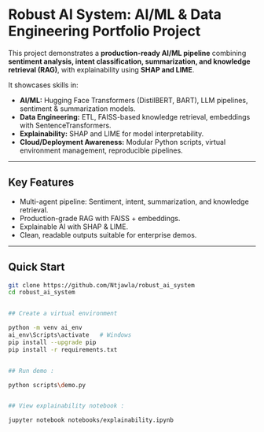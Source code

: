 # Robust AI System: AI/ML & Data Engineering Portfolio Project

This project demonstrates a **production-ready AI/ML pipeline** combining **sentiment analysis, intent classification, summarization, and knowledge retrieval (RAG)**, with explainability using **SHAP and LIME**.

It showcases skills in:

- **AI/ML:** Hugging Face Transformers (DistilBERT, BART), LLM pipelines, sentiment & summarization models.
- **Data Engineering:** ETL, FAISS-based knowledge retrieval, embeddings with SentenceTransformers.
- **Explainability:** SHAP and LIME for model interpretability.
- **Cloud/Deployment Awareness:** Modular Python scripts, virtual environment management, reproducible pipelines.

---

## Key Features

- Multi-agent pipeline: Sentiment, intent, summarization, and knowledge retrieval.  
- Production-grade RAG with FAISS + embeddings.  
- Explainable AI with SHAP & LIME.  
- Clean, readable outputs suitable for enterprise demos.  

---

## Quick Start


```bash
git clone https://github.com/Ntjawla/robust_ai_system
cd robust_ai_system


## Create a virtual environment

python -m venv ai_env
ai_env\Scripts\activate   # Windows
pip install --upgrade pip
pip install -r requirements.txt


## Run demo :  

python scripts\demo.py


## View explainability notebook : 

jupyter notebook notebooks/explainability.ipynb

